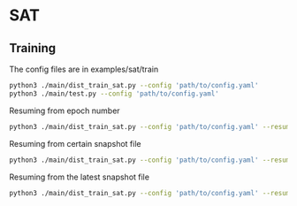 # SAT

## Training

The config files are in examples/sat/train

```Bash
python3 ./main/dist_train_sat.py --config 'path/to/config.yaml'
python3 ./main/test.py --config 'path/to/config.yaml'
```

Resuming from epoch number

```Bash
python3 ./main/dist_train_sat.py --config 'path/to/config.yaml' --resume 10
```

Resuming from certain snapshot file

```Bash
python3 ./main/dist_train_sat.py --config 'path/to/config.yaml' --resume 'snapshots/siamfcpp_alexnet/epoch-10.pkl'
```
Resuming from the latest snapshot file

```Bash
python3 ./main/dist_train_sat.py --config 'path/to/config.yaml' --resume latest
```